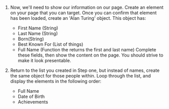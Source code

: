 
1. Now, we'll need to show our information on our page. Create an element on your page that you can target. Once you can confirm that element has been loaded, create an 'Alan Turing' object. This object has:
    - First Name (String)
    - Last Name (String)
    - Born(String)
    - Best Known For (List of things)
    - Full Name (Function the returns the first and last name)
    Complete these fields, then show the content on the page. You should strive to make it look presentable.

2. Return to the list you created in Step one, but instead of names, create the same object for those people within. Loop through the list, and display the elements in the following order:
   - Full Name
   - Date of Birth
   - Achievements
